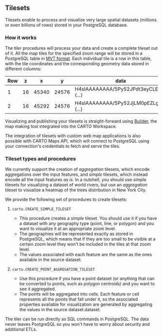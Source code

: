 ## Tilesets

Tilesets enable to process and visualize very large spatial datasets (millions or even billions of rows) stored in your PostgreSQL database.

### How it works

The tiler procedures will process your data and create a complete tileset out of it. All the map tiles for the specified zoom range will be stored in a PostgreSQL table in [MVT format](https://docs.mapbox.com/vector-tiles/specification/). Each individual tile is a row in this table, with the tile coordinates and the corresponding geometry data stored in different columns:

| Row | z | x | y | data |
|-----|---|---|---|-----------------|
| 1   | 16 | 45340 | 24576 | H4sIAAAAAAAA/5Py52JPdt3eyCLEwM (...) |
| 2   | 16 | 45292 | 24576 | H4sIAAAAAAAA/5Py52JjLM0pEZLgWL (...) |

Visualizing and publishing your tilesets is straight-forward using [Builder](/carto-user-manual/maps/add-source/#add-source-from-a-connection), the map making tool integrated into the CARTO Workspace.

The integration of tilesets with custom web map applications is also possible with CARTO Maps API, which will connect to PostgreSQL using your connection's credentials to fetch and serve the tiles.


### Tileset types and procedures

We currently support the creation of *aggregation* tilesets, which encode aggregations over the input features, and *simple* tilesets, which instead encode all the input features _as is_. In a nutshell, you should use _simple_ tilesets for visualizing a dataset of world rivers, but use an _aggregation_ tileset to visualize a heatmap of the trees distribution in New York City.

We provide the following set of procedures to create tilesets:

1. `carto.CREATE_SIMPLE_TILESET`
    * This procedure creates a _simple_ tileset. You should use it if you have a dataset with any geography type (point, line, or polygon) and you want to visualize it at an appropriate zoom level.
    * The geographies will be represented exactly as stored in PostgreSQL, which means that if they are too small to be visible at a certain zoom level they won't be included in the tiles at that zoom level.
    * The values associated with each feature are the same as the ones available in the source dataset.

3. `carto.CREATE_POINT_AGGREGATION_TILESET`
    * Use this procedure if you have a point dataset (or anything that can be converted to points, such as polygon centroids) and you want to see it aggregated.
    * The points will be aggregated into cells. Each feature or cell represents all the points that fall under it, so the associated properties available for visualization are generated by aggregating the values in the source dataset.dataset.

The tiler can be run directly as SQL commands in PostgreSQL. The data never leaves PostgreSQL so you won't have to worry about security and additional ETLs.

